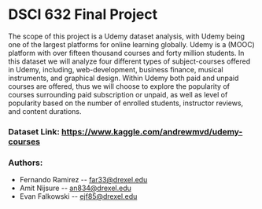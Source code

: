 # DSCI 632 Final Project
The scope of this project is a Udemy dataset analysis, with Udemy being one of the largest platforms for online learning globally. Udemy is a (MOOC) platform with over fifteen thousand courses and forty million students. In this dataset we will analyze four different types of subject-courses offered in Udemy, including, web-development, business finance, musical instruments, and graphical design. Within Udemy both paid and unpaid courses are offered, thus we will choose to explore the popularity of courses surrounding paid subscription or unpaid, as well as level of popularity based on the number of enrolled students, instructor reviews, and content durations.

### Dataset Link: https://www.kaggle.com/andrewmvd/udemy-courses

### Authors:
  - Fernando Ramirez -- far33@drexel.edu
  - Amit Nijsure -- an834@drexel.edu
  - Evan Falkowski -- ejf85@drexel.edu
